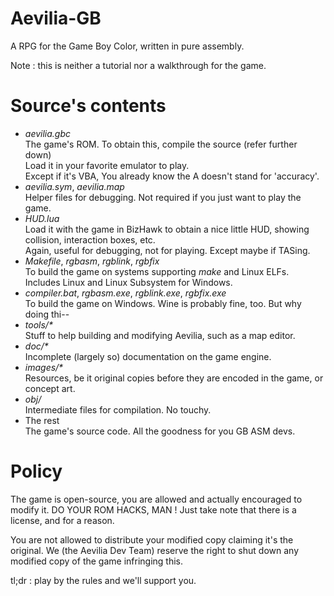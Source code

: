 # Aevilia-GB

A RPG for the Game Boy Color, written in pure assembly.

Note : this is neither a tutorial nor a walkthrough for the game.


# Source's contents

- _aevilia.gbc_<br/>
  The game's ROM. To obtain this, compile the source (refer further down)<br>Load it in your favorite emulator to play.<br/>
  Except if it's VBA, You already know the A doesn't stand for 'accuracy'.<br/>
- _aevilia.sym_, _aevilia.map_<br/>
  Helper files for debugging. Not required if you just want to play the game.
- _HUD.lua_<br/>
  Load it with the game in BizHawk to obtain a nice little HUD, showing collision, interaction boxes, etc.<br/>
  Again, useful for debugging, not for playing. Except maybe if TASing.
- _Makefile_, _rgbasm_, _rgblink_, _rgbfix_<br/>
  To build the game on systems supporting _make_ and Linux ELFs. Includes Linux and Linux Subsystem for Windows.
- _compiler.bat_, _rgbasm.exe_, _rgblink.exe_, _rgbfix.exe_<br/>
  To build the game on Windows. Wine is probably fine, too. But why doing thi--
- _tools/*_<br/>
  Stuff to help building and modifying Aevilia, such as a map editor.
- _doc/*_<br/>
  Incomplete (largely so) documentation on the game engine.
- _images/*_<br/>
  Resources, be it original copies before they are encoded in the game, or concept art.
- _obj/_<br/>
  Intermediate files for compilation. No touchy.
- The rest<br/>
  The game's source code. All the goodness for you GB ASM devs.


# Policy

The game is open-source, you are allowed and actually encouraged to modify it. DO YOUR ROM HACKS, MAN ! Just take note that there is a license, and for a reason.

You are not allowed to distribute your modified copy claiming it's the original. We (the Aevilia Dev Team) reserve the right to shut down any modified copy of the game infringing this.

tl;dr : play by the rules and we'll support you.